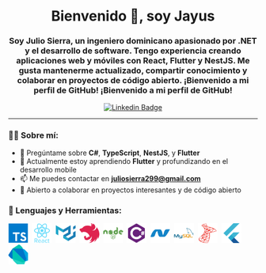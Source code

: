 <div id="header" align="center">
    <h1 align="center">Bienvenido 👋, soy Jayus</h1>
    <h3 align="center">
Soy Julio Sierra, un ingeniero dominicano apasionado por .NET y el desarrollo de software. Tengo experiencia creando aplicaciones web y móviles con React, Flutter y NestJS. Me gusta mantenerme actualizado, compartir conocimiento y colaborar en proyectos de código abierto. ¡Bienvenido a mi perfil de GitHub!
        <strong>¡Bienvenido a mi perfil de GitHub!</strong>
    </h3>
</div>

<div id="badges" align="center">
    <a href="https://www.linkedin.com/in/julio-sierra-jimenez/" target="_blank">
        <img src="https://img.shields.io/badge/LinkedIn-Julio%20Sierra-informational" alt="Linkedin Badge" />
    </a>
</div>

---

### 👨‍💻 Sobre mí:

- 💬 Pregúntame sobre **C#**, **TypeScript**, **NestJS**, y **Flutter**
- 🌱 Actualmente estoy aprendiendo **Flutter** y profundizando en el desarrollo mobile
- 📫 Me puedes contactar en **juliosierra299@gmail.com**
- 🤝 Abierto a colaborar en proyectos interesantes y de código abierto

<!-- - 🌐 Website [youdevs.com](youdevs.com) -->

<div align="left">
    <h3>🔨 Lenguajes y Herramientas:</h3>
    <div>
        <img src="https://github.com/devicons/devicon/blob/master/icons/typescript/typescript-original.svg" title="TypeScript"  alt="TypeScript" width="40" height="40"/>&nbsp;
        <img src="https://github.com/devicons/devicon/blob/master/icons/react/react-original-wordmark.svg" title="React" alt="React" width="40" height="40"/>&nbsp;
        <img src="https://github.com/devicons/devicon/blob/master/icons/materialui/materialui-original.svg" title="MAterial UI" alt="Material UI" width="40" height="40"/>&nbsp;
        <img src="https://github.com/devicons/devicon/blob/master/icons/nestjs/nestjs-original.svg" title="Nest"  alt="Nest" width="40" height="40"/>&nbsp;
        <img src="https://github.com/devicons/devicon/blob/master/icons/nodejs/nodejs-plain-wordmark.svg" title="NodeJs"  alt="NodeJs" width="40" height="40"/>&nbsp;
        <img src="https://github.com/devicons/devicon/blob/master/icons/csharp/csharp-plain.svg" title="CSharp" alt="Csharp" width="40" height="40"/>&nbsp;
        <img src="https://github.com/devicons/devicon/blob/master/icons/dot-net/dot-net-plain.svg" title=".Net" alt=".Net" width="40" height="40"/>&nbsp;
        <img src="https://github.com/devicons/devicon/blob/master/icons/mysql/mysql-original-wordmark.svg" title="MySQL"  alt="MySQL" width="40" height="40"/>&nbsp;
        <img src="https://github.com/devicons/devicon/blob/master/icons/microsoftsqlserver/microsoftsqlserver-plain.svg" title="SQLServer"  alt="MySQL" width="40" height="40"/>&nbsp;
        <img src="https://github.com/devicons/devicon/blob/master/icons/flutter/flutter-original.svg" title="Flutter"  alt="Flutter" width="40" height="40"/>&nbsp;
        <img src="https://github.com/devicons/devicon/blob/master/icons/dart/dart-original.svg" title="Dart"  alt="Dart" width="40" height="40"/>&nbsp;

</div>
